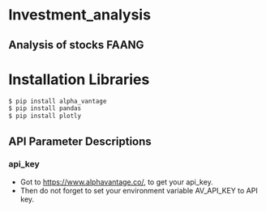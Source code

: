 # Investment_analysis

## Analysis of stocks FAANG

**Installation Libraries**
===================

```python
$ pip install alpha_vantage
$ pip install pandas
$ pip install plotly
```
 ## API Parameter Descriptions

### **api_key**
* Got to https://www.alphavantage.co/, to get your api_key. 
* Then do not forget to set your environment variable AV_API_KEY to API key.
